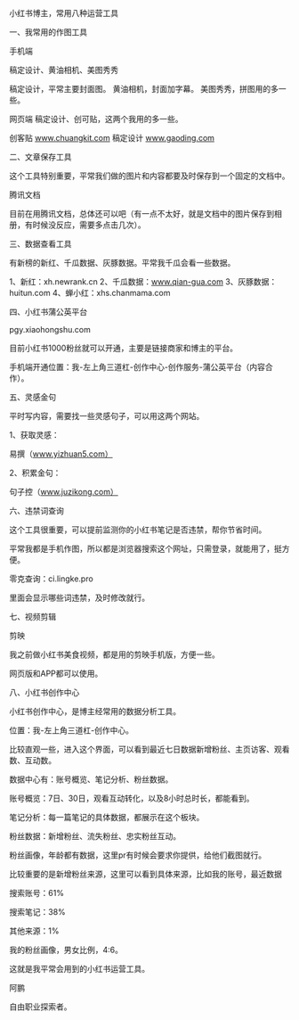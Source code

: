 小红书博主，常用八种运营工具

一、我常用的作图工具

手机端

稿定设计、黄油相机、美图秀秀

稿定设计，平常主要封面图。
黄油相机，封面加字幕。
美图秀秀，拼图用的多一些。

网页端
稿定设计、创可贴，这两个我用的多一些。

创客贴
www.chuangkit.com
稿定设计
www.gaoding.com

二、文章保存工具

这个工具特别重要，平常我们做的图片和内容都要及时保存到一个固定的文档中。

腾讯文档

目前在用腾讯文档，总体还可以吧（有一点不太好，就是文档中的图片保存到相册，有时候没反应，需要多点击几次）。

三、数据查看工具

有新榜的新红、千瓜数据、灰豚数据。平常我千瓜会看一些数据。

1、新红：xh.newrank.cn
2、千瓜数据：www.qian-gua.com
3、灰豚数据：huitun.com
4、蝉小红：xhs.chanmama.com

四、小红书蒲公英平台

pgy.xiaohongshu.com

目前小红书1000粉丝就可以开通，主要是链接商家和博主的平台。

手机端开通位置：我-左上角三道杠-创作中心-创作服务-蒲公英平台（内容合作）。

五、灵感金句

平时写内容，需要找一些灵感句子，可以用这两个网站。

1、获取灵感：

易撰（www.yizhuan5.com）

2、积累金句：

句子控（www.juzikong.com）

六、违禁词查询

这个工具很重要，可以提前监测你的小红书笔记是否违禁，帮你节省时间。

平常我都是手机作图，所以都是浏览器搜索这个网址，只需登录，就能用了，挺方便。

零克查询：ci.lingke.pro

里面会显示哪些词违禁，及时修改就行。

七、视频剪辑

剪映

我之前做小红书美食视频，都是用的剪映手机版，方便一些。

网页版和APP都可以使用。

八、小红书创作中心

小红书创作中心，是博主经常用的数据分析工具。

位置：我-左上角三道杠-创作中心。

比较直观一些，进入这个界面，可以看到最近七日数据新增粉丝、主页访客、观看数、互动数。

数据中心有：账号概览、笔记分析、粉丝数据。

账号概览：7日、30日，观看互动转化，以及8小时总时长，都能看到。

笔记分析：每一篇笔记的具体数据，都展示在这个板块。

粉丝数据：新增粉丝、流失粉丝、忠实粉丝互动。

粉丝画像，年龄都有数据，这里pr有时候会要求你提供，给他们截图就行。

比较重要的是新增粉丝来源，这里可以看到具体来源，比如我的账号，最近数据

搜索账号：61%

搜索笔记：38%

其他来源：1%

我的粉丝画像，男女比例，4:6。

这就是我平常会用到的小红书运营工具。

阿鹏

自由职业探索者。